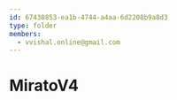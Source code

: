 ```yaml
---
id: 67438853-ea1b-4744-a4aa-6d2208b9a8d3
type: folder
members:
  - vvishal.online@gmail.com
---
```


# MiratoV4

